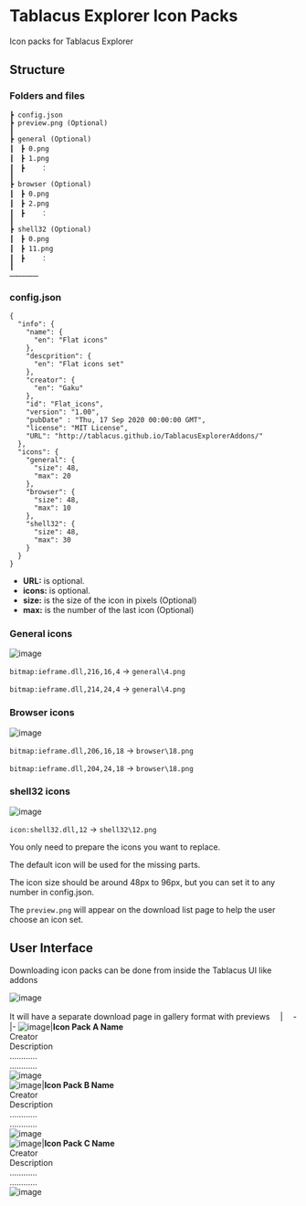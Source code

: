 # Tablacus Explorer Icon Packs
Icon packs for Tablacus Explorer

## Structure

### Folders and files
```
┣ config.json
┣ preview.png (Optional)
┃
┣ general (Optional)
┃　┣ 0.png
┃　┣ 1.png
┃　┣    ：
┃
┣ browser (Optional)
┃　┣ 0.png
┃　┣ 2.png
┃　┣    ：
┃
┣ shell32 (Optional)
┃　┣ 0.png
┃　┣ 11.png
┃　┣    ：
┃
…………………
```
### config.json
```
{
  "info": {
    "name": {
      "en": "Flat icons"
    },
    "descprition": {
      "en": "Flat icons set"
    },
    "creator": {
      "en": "Gaku"
    },
    "id": "Flat_icons",
    "version": "1.00",
    "pubDate" : "Thu, 17 Sep 2020 00:00:00 GMT",
    "license": "MIT License",
    "URL": "http://tablacus.github.io/TablacusExplorerAddons/"
  },
  "icons": {
    "general": {
      "size": 48,
      "max": 20
    },
    "browser": {
      "size": 48,
      "max": 10
    },
    "shell32": {
      "size": 48,
      "max": 30
    }
  }
}
```
- **URL:** is optional.
- **icons:** is optional.
- **size:** is the size of the icon in pixels (Optional)
- **max:** is the number of the last icon (Optional)

### General icons
![image](https://user-images.githubusercontent.com/5156977/93665978-8bd15d80-fab5-11ea-87be-23ffe9295c2b.png)

`bitmap:ieframe.dll,216,16,4` → `general\4.png`

`bitmap:ieframe.dll,214,24,4` → `general\4.png`

### Browser icons
![image](https://user-images.githubusercontent.com/5156977/93665999-ab688600-fab5-11ea-967e-9111c5a638e9.png)

`bitmap:ieframe.dll,206,16,18` → `browser\18.png`

`bitmap:ieframe.dll,204,24,18` → `browser\18.png`

### shell32 icons
![image](https://user-images.githubusercontent.com/5156977/93666031-d6eb7080-fab5-11ea-9a74-2449e5047f10.png)

`icon:shell32.dll,12` → `shell32\12.png`

You only need to prepare the icons you want to replace.

The default icon will be used for the missing parts.

The icon size should be around 48px to 96px, but you can set it to any number in config.json.

The `preview.png` will appear on the download list page to help the user choose an icon set.

## User Interface

Downloading icon packs can be done from inside the Tablacus UI like addons

 ![image](https://user-images.githubusercontent.com/5156977/93667643-8595ae00-fac2-11ea-8e6f-2738fec8604e.png)
 
 It will have a separate download page in gallery format with previews
　|　
-|-
![image](https://user-images.githubusercontent.com/5156977/93691921-130ae980-fb27-11ea-8091-3b0054cd92e7.png)|**Icon Pack A Name**<br>Creator<br>Description<br>…………<br>…………<br>![image](https://user-images.githubusercontent.com/5156977/93692109-f7551280-fb29-11ea-808c-87fc3b7b94fe.png)<br>
![image](https://user-images.githubusercontent.com/5156977/93691921-130ae980-fb27-11ea-8091-3b0054cd92e7.png)|**Icon Pack B Name**<br>Creator<br>Description<br>…………<br>…………<br>![image](https://user-images.githubusercontent.com/5156977/93692109-f7551280-fb29-11ea-808c-87fc3b7b94fe.png)<br>
![image](https://user-images.githubusercontent.com/5156977/93691921-130ae980-fb27-11ea-8091-3b0054cd92e7.png)|**Icon Pack C Name**<br>Creator<br>Description<br>…………<br>…………<br>![image](https://user-images.githubusercontent.com/5156977/93692109-f7551280-fb29-11ea-808c-87fc3b7b94fe.png)<br>
